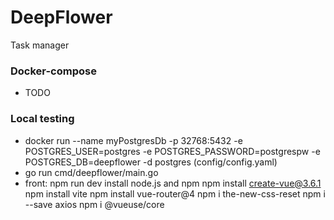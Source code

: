 # DeepFlower
Task manager

### Docker-compose
- TODO
### Local testing
- docker run --name myPostgresDb -p 32768:5432 -e POSTGRES_USER=postgres -e POSTGRES_PASSWORD=postgrespw -e POSTGRES_DB=deepflower -d postgres  (config/config.yaml)
- go run cmd/deepflower/main.go
- front: npm run dev
    install node.js and npm
    npm install create-vue@3.6.1
    npm install vite
    npm install vue-router@4
    npm i the-new-css-reset
    npm i --save axios
    npm i @vueuse/core